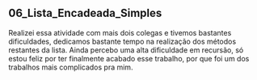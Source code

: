 ## 06_Lista_Encadeada_Simples

Realizei essa atividade com mais dois colegas e tivemos bastantes dificuldades, dedicamos bastante tempo na realização dos métodos restantes da lista. Ainda percebo uma alta dificuldade em recursão, só estou feliz por ter finalmente acabado esse trabalho, por que foi um dos trabalhos mais complicados pra mim.
